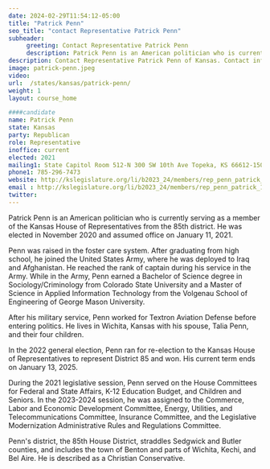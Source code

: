 ```yaml
---
date: 2024-02-29T11:54:12-05:00
title: "Patrick Penn"
seo_title: "contact Representative Patrick Penn"
subheader:
     greeting: Contact Representative Patrick Penn
     description: Patrick Penn is an American politician who is currently serving as a member of the Kansas House of Representatives from the 85th district. He was elected in November 2020 and assumed office on January 11, 2021.
description: Contact Representative Patrick Penn of Kansas. Contact information for Patrick Penn includes email address, phone number, and mailing address.
image: patrick-penn.jpeg
video:
url:  /states/kansas/patrick-penn/
weight: 1
layout: course_home

####candidate
name: Patrick Penn
state: Kansas
party: Republican
role: Representative
inoffice: current
elected: 2021
mailing1: State Capitol Room 512-N 300 SW 10th Ave Topeka, KS 66612-1504
phone1: 785-296-7473
website: http://kslegislature.org/li/b2023_24/members/rep_penn_patrick_1/
email : http://kslegislature.org/li/b2023_24/members/rep_penn_patrick_1/
twitter:
---
```


Patrick Penn is an American politician who is currently serving as a member of the Kansas House of Representatives from the 85th district. He was elected in November 2020 and assumed office on January 11, 2021.

Penn was raised in the foster care system. After graduating from high school, he joined the United States Army, where he was deployed to Iraq and Afghanistan. He reached the rank of captain during his service in the Army. While in the Army, Penn earned a Bachelor of Science degree in Sociology/Criminology from Colorado State University and a Master of Science in Applied Information Technology from the Volgenau School of Engineering of George Mason University.

After his military service, Penn worked for Textron Aviation Defense before entering politics. He lives in Wichita, Kansas with his spouse, Talia Penn, and their four children.

In the 2022 general election, Penn ran for re-election to the Kansas House of Representatives to represent District 85 and won. His current term ends on January 13, 2025.

During the 2021 legislative session, Penn served on the House Committees for Federal and State Affairs, K-12 Education Budget, and Children and Seniors. In the 2023-2024 session, he was assigned to the Commerce, Labor and Economic Development Committee, Energy, Utilities, and Telecommunications Committee, Insurance Committee, and the Legislative Modernization Administrative Rules and Regulations Committee.

Penn's district, the 85th House District, straddles Sedgwick and Butler counties, and includes the town of Benton and parts of Wichita, Kechi, and Bel Aire. He is described as a Christian Conservative.
